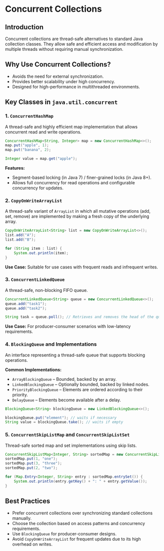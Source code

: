# Concurrent Collections

## Introduction

Concurrent collections are thread-safe alternatives to standard Java collection classes. They allow safe and efficient access and modification by multiple threads without requiring manual synchronization.

## Why Use Concurrent Collections?

- Avoids the need for external synchronization.
- Provides better scalability under high concurrency.
- Designed for high-performance in multithreaded environments.

## Key Classes in `java.util.concurrent`

### 1. `ConcurrentHashMap`

A thread-safe and highly efficient map implementation that allows concurrent read and write operations.

```java
ConcurrentHashMap<String, Integer> map = new ConcurrentHashMap<>();
map.put("apple", 1);
map.put("banana", 2);

Integer value = map.get("apple");
```

**Features:**
- Segment-based locking (in Java 7) / finer-grained locks (in Java 8+).
- Allows full concurrency for read operations and configurable concurrency for updates.

### 2. `CopyOnWriteArrayList`
A thread-safe variant of `ArrayList` in which all mutative operations (add, set, remove) are implemented by making a fresh copy of the underlying array.

```java
CopyOnWriteArrayList<String> list = new CopyOnWriteArrayList<>();
list.add("A");
list.add("B");

for (String item : list) {
    System.out.println(item);
}
```

**Use Case:** Suitable for use cases with frequent reads and infrequent writes.

### 3. `ConcurrentLinkedQueue`

A thread-safe, non-blocking FIFO queue.

```java
ConcurrentLinkedQueue<String> queue = new ConcurrentLinkedQueue<>();
queue.add("task1");
queue.add("task2");

String task = queue.poll(); // Retrieves and removes the head of the queue
```

**Use Case:** For producer-consumer scenarios with low-latency requirements.

### 4. `BlockingQueue` and Implementations

An interface representing a thread-safe queue that supports blocking operations.

**Common Implementations:**

- `ArrayBlockingQueue` – Bounded, backed by an array.
- `LinkedBlockingQueue` – Optionally bounded, backed by linked nodes.
- `PriorityBlockingQueue` – Elements are ordered according to their priority.
- `DelayQueue` – Elements become available after a delay.

```java
BlockingQueue<String> blockingQueue = new LinkedBlockingQueue<>();

blockingQueue.put("element"); // waits if necessary
String value = blockingQueue.take(); // waits if empty
```

### 5. `ConcurrentSkipListMap` and `ConcurrentSkipListSet`

Thread-safe sorted map and set implementations using skip lists.

```java
ConcurrentSkipListMap<Integer, String> sortedMap = new ConcurrentSkipListMap<>();
sortedMap.put(1, "one");
sortedMap.put(3, "three");
sortedMap.put(2, "two");

for (Map.Entry<Integer, String> entry : sortedMap.entrySet()) {
    System.out.println(entry.getKey() + ": " + entry.getValue());
}
```

## Best Practices

- Prefer concurrent collections over synchronizing standard collections manually.
- Choose the collection based on access patterns and concurrency requirements.
- Use `BlockingQueue` for producer-consumer designs.
- Avoid `CopyOnWriteArrayList` for frequent updates due to its high overhead on writes.
